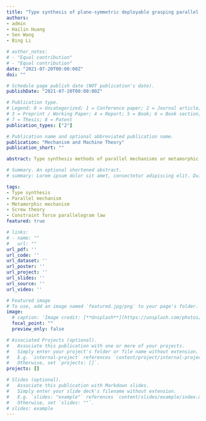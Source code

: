 ```yaml
---
title: "Type synthesis of plane-symmetric deployable grasping parallel mechanisms using constraint force parallelogram law"
authors:
- admin
- Hailin Huang
- Sen Wang
- Bing Li

# author_notes:
# - "Equal contribution"
# - "Equal contribution"
date: "2021-07-20T00:00:00Z"
doi: ""

# Schedule page publish date (NOT publication's date).
publishDate: "2021-07-20T00:00:00Z"

# Publication type.
# Legend: 0 = Uncategorized; 1 = Conference paper; 2 = Journal article;
# 3 = Preprint / Working Paper; 4 = Report; 5 = Book; 6 = Book section;
# 7 = Thesis; 8 = Patent
publication_types: ["2"]

# Publication name and optional abbreviated publication name.
publication: "Mechanism and Machine Theory"
publication_short: ""

abstract: Type synthesis methods of parallel mechanisms or metamorphic mechanisms have drawn rising interest for mechanism designers. However, existing synthesis approaches cannot synthesize both parallel mechanisms and metamorphic mechanisms. This paper develops a synthesis method of metamorphic mechanisms, which enables it to construct a family of 2-degree-of-freedom (DOF) deployable grasping parallel mechanisms. Namely, the originality of this paper is that it explores a common synthesis method for both parallel mechanisms and metamorphic mechanisms. First, a new type of grasping sub-mechanisms is designed. Then, a kinematic sub-chain is constructed after assembly of a base, a platform, and the grasping sub-mechanism, whose constraint-screw system is obtained using reciprocal screw theory. This constraint-screw system is further applied to derive the de- sired constraints of auxiliary sub-mechanisms using the constraint force parallelogram law. Subsequently, auxiliary sub-mechanisms are type synthesized based on such desired con- straints. Finally, a class of parallel mechanisms is constructed by assembling the auxiliary and the kinematic sub-chain. Thus, this paper and related work generate fresh insight into synthesizing both single-DOF metamorphic mechanisms and 2-DOF parallel mechanisms.

# Summary. An optional shortened abstract.
# summary: Lorem ipsum dolor sit amet, consectetur adipiscing elit. Duis posuere tellus ac convallis placerat. Proin tincidunt magna sed ex sollicitudin condimentum.

tags:
- Type synthesis
- Parallel mechanism
- Metamorphic mechanism
- Screw theory
- Constraint force parallelogram law
featured: true

# links:
# - name: ""
#   url: ""
url_pdf: ''
url_code: ''
url_dataset: ''
url_poster: ''
url_project: ''
url_slides: ''
url_source: ''
url_video: ''

# Featured image
# To use, add an image named `featured.jpg/png` to your page's folder. 
image:
  # caption: 'Image credit: [**Unsplash**](https://unsplash.com/photos/jdD8gXaTZsc)'
  focal_point: ""
  preview_only: false

# Associated Projects (optional).
#   Associate this publication with one or more of your projects.
#   Simply enter your project's folder or file name without extension.
#   E.g. `internal-project` references `content/project/internal-project/index.md`.
#   Otherwise, set `projects: []`.
projects: []

# Slides (optional).
#   Associate this publication with Markdown slides.
#   Simply enter your slide deck's filename without extension.
#   E.g. `slides: "example"` references `content/slides/example/index.md`.
#   Otherwise, set `slides: ""`.
# slides: example
---
```


